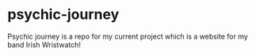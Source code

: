 # psychic-journey

Psychic journey is a repo for my current project which is a website for my band Irish Wristwatch!
